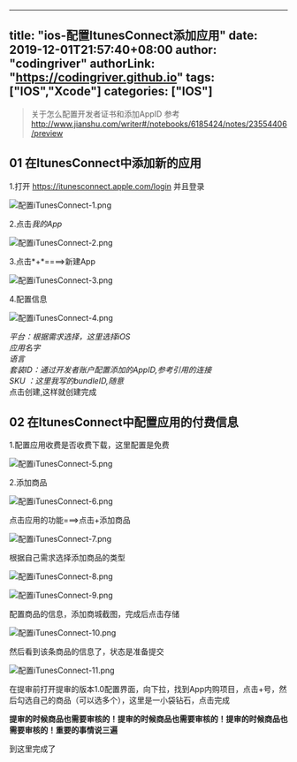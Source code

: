 ﻿
---
title: "ios-配置ItunesConnect添加应用"
date: 2019-12-01T21:57:40+08:00
author: "codingriver"
authorLink: "https://codingriver.github.io"
tags: ["IOS","Xcode"]
categories: ["IOS"]
---

<!--more-->


> 关于怎么配置开发者证书和添加AppID 参考 http://www.jianshu.com/writer#/notebooks/6185424/notes/23554406/preview

## 01 在ItunesConnect中添加新的应用
1.打开 https://itunesconnect.apple.com/login 并且登录


![配置iTunesConnect-1.png](https://cdn.jsdelivr.net/gh/codingriver/cdn/texs/1095643-6f9f6fdd2e8dc9bd.png)  

2.点击*我的App*


![配置iTunesConnect-2.png](https://cdn.jsdelivr.net/gh/codingriver/cdn/texs/1095643-2916a41c96d1afd1.png)  

3.点击*+*====>新建App


![配置iTunesConnect-3.png](https://cdn.jsdelivr.net/gh/codingriver/cdn/texs/1095643-ac2dd1f84a5b17c2.png)  

4.配置信息


![配置iTunesConnect-4.png](https://cdn.jsdelivr.net/gh/codingriver/cdn/texs/1095643-f094b3b461c9ef2b.png)  

*平台：根据需求选择，这里选择iOS*  
*应用名字*  
*语言*  
*套装ID：通过开发者账户配置添加的AppID,参考引用的连接*  
*SKU ：这里我写的bundleID,随意*  
点击创建,这样就创建完成  
## 02 在ItunesConnect中配置应用的付费信息
1.配置应用收费是否收费下载，这里配置是免费


![配置iTunesConnect-5.png](https://cdn.jsdelivr.net/gh/codingriver/cdn/texs/1095643-f19e44dc35e9ea50.png)  

2.添加商品



![配置iTunesConnect-6.png](https://cdn.jsdelivr.net/gh/codingriver/cdn/texs/1095643-14b72270eaca62ca.png)  

点击应用的功能===>点击+添加商品



![配置iTunesConnect-7.png](https://cdn.jsdelivr.net/gh/codingriver/cdn/texs/1095643-88b0c85368fda9d2.png)  

根据自己需求选择添加商品的类型 


![配置iTunesConnect-8.png](https://cdn.jsdelivr.net/gh/codingriver/cdn/texs/1095643-9bc7ac5ad226dbad.png)  



![配置iTunesConnect-9.png](https://cdn.jsdelivr.net/gh/codingriver/cdn/texs/1095643-8059a4d843450ffd.png)  

配置商品的信息，添加商城截图，完成后点击存储


![配置iTunesConnect-10.png](https://cdn.jsdelivr.net/gh/codingriver/cdn/texs/1095643-8a6d2009fb14ae19.png)  

然后看到该条商品的信息了，状态是准备提交



![配置iTunesConnect-11.png](https://cdn.jsdelivr.net/gh/codingriver/cdn/texs/1095643-17931def5529fd78.png)  

在提审前打开提审的版本1.0配置界面，向下拉，找到App内购项目，点击+号，然后勾选自己的商品（可以选多个），这里是一小袋钻石，点击完成

**提审的时候商品也需要审核的！提审的时候商品也需要审核的！提审的时候商品也需要审核的！重要的事情说三遍**

到这里完成了











